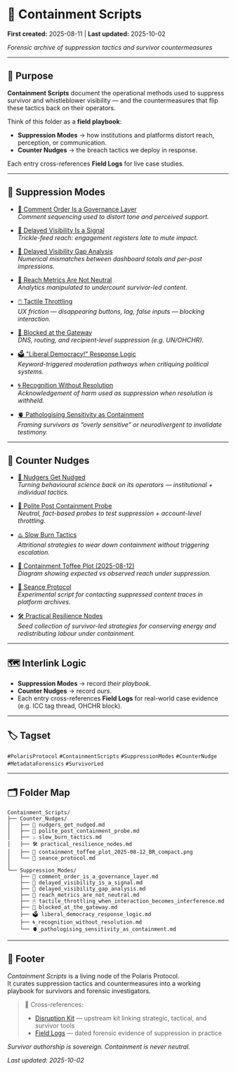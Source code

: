 # 🧨 Containment Scripts

**First created:** 2025-08-11 | **Last updated:** 2025-10-02

*Forensic archive of suppression tactics and survivor countermeasures*

---

## 📌 Purpose  
**Containment Scripts** document the operational methods used to suppress survivor and whistleblower visibility — and the countermeasures that flip these tactics back on their operators.  

Think of this folder as a **field playbook**:  
- **Suppression Modes** → how institutions and platforms distort reach, perception, or communication.  
- **Counter Nudges** → the breach tactics we deploy in response.  

Each entry cross-references **Field Logs** for live case studies.  

---

## 📂 Suppression Modes  

- [🧨 Comment Order Is a Governance Layer](./Suppression_Modes/🧨_comment_order_is_a_governance_layer.md)  
  *Comment sequencing used to distort tone and perceived support.*  

- [🧨 Delayed Visibility Is a Signal](./Suppression_Modes/🧨_delayed_visibility_is_a_signal.md)  
  *Trickle-feed reach: engagement registers late to mute impact.*  

- [🧨 Delayed Visibility Gap Analysis](./Suppression_Modes/🧨_delayed_visibility_gap_analysis.md)  
  *Numerical mismatches between dashboard totals and per-post impressions.*  

- [🧨 Reach Metrics Are Not Neutral](./Suppression_Modes/🧨_reach_metrics_are_not_neutral.md)  
  *Analytics manipulated to undercount survivor-led content.*  

- [🖱️ Tactile Throttling](./Suppression_Modes/🖱️_tactile_throttling_when_interaction_becomes_interference.md)  
  *UX friction — disappearing buttons, lag, false inputs — blocking interaction.*

- [🚫 Blocked at the Gateway](./Suppression_Modes/🚫_blocked_at_the_gateway.md)  
  *DNS, routing, and recipient-level suppression (e.g. UN/OHCHR).*  

- [🗳️ "Liberal Democracy!" Response Logic](./Suppression_Modes/🗳️_liberal_democracy_response_logic.md)  
  *Keyword-triggered moderation pathways when critiquing political systems.*

- [🌀 Recognition Without Resolution](./🌀_recognition_without_resolution.md)  
  *Acknowledgement of harm used as suppression when resolution is withheld.*

- [🫀 Pathologising Sensitivity as Containment](./🫀_pathologising_sensitivity_as_containment.md)  
  *Framing survivors as “overly sensitive” or neurodivergent to invalidate testimony.*  

---

## 📂 Counter Nudges  

- [🧨 Nudgers Get Nudged](./Counter_Nudges/🧨_nudgers_get_nudged.md)  
  *Turning behavioural science back on its operators — institutional + individual tactics.*  

- [🧨 Polite Post Containment Probe](./Counter_Nudges/🧨_polite_post_containment_probe.md)  
  *Neutral, fact-based probes to test suppression + account-level throttling.*  

- [♨️ Slow Burn Tactics](./Counter_Nudges/♨️_slow_burn_tactics.md)  
  *Attritional strategies to wear down containment without triggering escalation.*  

- [🍬 Containment Toffee Plot (2025-08-12)](./Counter_Nudges/🍬_containment_toffee_plot_2025-08-12_BR_compact.png)  
  *Diagram showing expected vs observed reach under suppression.*  

- [🔮 Seance Protocol](./Counter_Nudges/🔮_seance_protocol.md)  
  *Experimental script for contacting suppressed content traces in platform archives.*  

- [🛠️ Practical Resilience Nodes](./Counter_Nudges/🛠️_practical_resilience_nodes.md)  
  *Seed collection of survivor-led strategies for conserving energy and redistributing labour under containment.*  

---

## 🗺️ Interlink Logic  
- **Suppression Modes** → record *their playbook*.  
- **Counter Nudges** → record *ours*.  
- Each entry cross-references **Field Logs** for real-world case evidence (e.g. ICC tag thread, OHCHR block).  

---

## 🏷️ Tagset  
`#PolarisProtocol` `#ContainmentScripts` `#SuppressionModes` `#CounterNudge` `#MetadataForensics` `#SurvivorLed`  

---

## 🗂️ Folder Map  

```
Containment_Scripts/
├── Counter_Nudges/
│   ├── 🧨 nudgers_get_nudged.md
│   ├── 🧨 polite_post_containment_probe.md
│   ├── ♨️ slow_burn_tactics.md
│   ├── 🛠 practical_resilience_nodes.md
│   ├── 🍬 containment_toffee_plot_2025-08-12_BR_compact.png
│   └── 🔮 seance_protocol.md
│
└── Suppression_Modes/
    ├── 🧨 comment_order_is_a_governance_layer.md
    ├── 🧨 delayed_visibility_is_a_signal.md
    ├── 🧨 delayed_visibility_gap_analysis.md
    ├── 🧨 reach_metrics_are_not_neutral.md
    ├── 🖱 tactile_throttling_when_interaction_becomes_interference.md
    ├── 🚫 blocked_at_the_gateway.md
    ├── 🗳️ liberal_democracy_response_logic.md
    ├── 🌀_recognition_without_resolution.md
    └── 🫀_pathologising_sensitivity_as_containment.md
```

---

## 🏮 Footer  

*Containment Scripts* is a living node of the Polaris Protocol.  
It curates suppression tactics and countermeasures into a working playbook for survivors and forensic investigators.  

> 📡 Cross-references:  
> - [Disruption Kit](../) — upstream kit linking strategic, tactical, and survivor tools  
> - [Field Logs](../Field_Logs) — dated forensic evidence of suppression in practice  

*Survivor authorship is sovereign. Containment is never neutral.*  

_Last updated: 2025-10-02_
